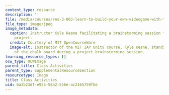 ```yaml
---
content_type: resource
description: ''
file: /media/courses/res-3-003-learn-to-build-your-own-videogame-with-the-unity-game-engine-and-microsoft-kinect-january-iap-2017/6a3b23dfe95558a2556eac2165759fbe_ClassActivities.jpg
file_type: image/jpeg
image_metadata:
  caption: Instructor Kyle Keane facilitating a brainstorming session for student
    project.
  credit: Courtesy of MIT OpenCourseWare
  image-alt: Instructor of the MIT IAP Unity course, Kyle Keane, standing in front
    of the chalk board during a project brainstorming session.
learning_resource_types: []
ocw_type: OCWImage
parent_title: Class Activities
parent_type: SupplementalResourceSection
resourcetype: Image
title: Class Activities
uid: 6a3b23df-e955-58a2-556e-ac2165759fbe
---
```

